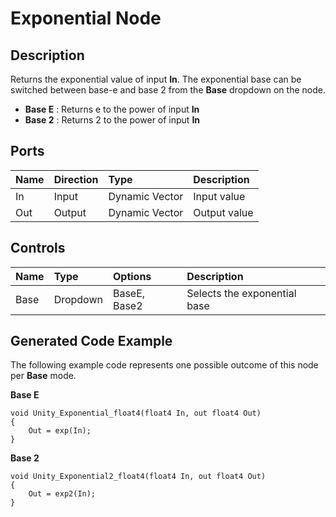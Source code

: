 # Exponential Node

## Description

Returns the exponential value of input **In**. The exponential base can be switched between base-e and base 2 from the **Base** dropdown on the node. 

* **Base E** : Returns e to the power of input **In**
* **Base 2** : Returns 2 to the power of input **In**

## Ports

| Name        | Direction           | Type  | Description |
|:------------ |:-------------|:-----|:---|
| In      | Input | Dynamic Vector | Input value |
| Out | Output      |    Dynamic Vector | Output value |

## Controls

| Name        | Type           | Options  | Description |
|:------------ |:-------------|:-----|:---|
| Base      | Dropdown | BaseE, Base2 | Selects the exponential base |

## Generated Code Example

The following example code represents one possible outcome of this node per **Base** mode.

**Base E**

```
void Unity_Exponential_float4(float4 In, out float4 Out)
{
    Out = exp(In);
}
```

**Base 2**

```
void Unity_Exponential2_float4(float4 In, out float4 Out)
{
    Out = exp2(In);
}
```